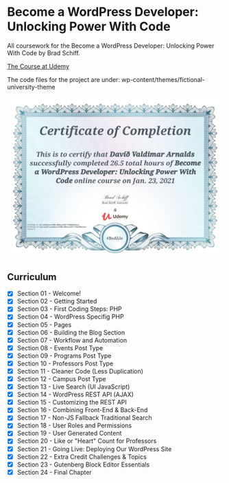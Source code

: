 # Become a WordPress Developer: Unlocking Power With Code
All coursework for the Become a WordPress Developer: Unlocking Power With Code by Brad Schiff.

[The Course at Udemy](https://www.udemy.com/course/become-a-wordpress-developer-php-javascript/)  

The code files for the project are under: wp-content/themes/fictional-university-theme

![Certificate](Certificate.jpg)

## Curriculum

- [x] Section 01 - Welcome!
- [x] Section 02 - Getting Started
- [x] Section 03 - First Coding Steps: PHP
- [x] Section 04 - WordPress Specifig PHP
- [x] Section 05 - Pages
- [x] Section 06 - Building the Blog Section
- [x] Section 07 - Workflow and Automation
- [x] Section 08 - Events Post Type
- [x] Section 09 - Programs Post Type
- [x] Section 10 - Professors Post Type
- [x] Section 11 - Cleaner Code (Less Duplication)
- [x] Section 12 - Campus Post Type
- [x] Section 13 - Live Search (UI JavaScript)
- [x] Section 14 - WordPress REST API (AJAX)
- [x] Section 15 - Customizing the REST API
- [x] Section 16 - Combining Front-End & Back-End
- [x] Section 17 - Non-JS Fallback Traditional Search
- [x] Section 18 - User Roles and Permissions
- [x] Section 19 - User Generated Content
- [x] Section 20 - Like or "Heart" Count for Professors
- [x] Section 21 - Going Live: Deploying Our WordPress Site
- [x] Section 22 - Extra Credit Challenges & Topics
- [x] Section 23 - Gutenberg Block Editor Essentials
- [x] Section 24 - Final Chapter
